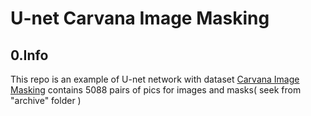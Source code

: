 # U-net Carvana Image Masking
## 0.Info
This repo is an example of U-net network with dataset [Carvana Image Masking](https://www.kaggle.com/datasets/ipythonx/carvana-image-masking-png) contains 5088 pairs of pics for images and masks( seek from "archive" folder )